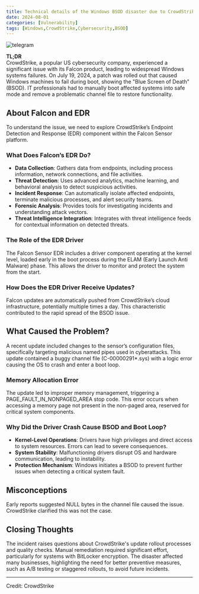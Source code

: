 ```yaml
---
title: Technical details of the Windows BSOD disaster due to CrowdStrike
date: 2024-08-01
categories: [Vulnerability]
tags: [Windows,CrowdStrike,Cybersecurity,BSOD]
---
```


![telegram](https://miro.medium.com/v2/resize:fit:720/format:webp/1*vpD82q4LnJZjoq76XbUhcA.jpeg)

**TL;DR**  
CrowdStrike, a popular US cybersecurity company, experienced a significant issue with its Falcon product, leading to widespread Windows systems failures. On July 19, 2024, a patch was rolled out that caused Windows machines to fail during boot, showing the "Blue Screen of Death" (BSOD). IT professionals had to manually boot affected systems into safe mode and remove a problematic channel file to restore functionality.

## About Falcon and EDR

To understand the issue, we need to explore CrowdStrike’s Endpoint Detection and Response (EDR) component within the Falcon Sensor platform.

### What Does Falcon’s EDR Do?

- **Data Collection**: Gathers data from endpoints, including process information, network connections, and file activities.
- **Threat Detection**: Uses advanced analytics, machine learning, and behavioral analysis to detect suspicious activities.
- **Incident Response**: Can automatically isolate affected endpoints, terminate malicious processes, and alert security teams.
- **Forensic Analysis**: Provides tools for investigating incidents and understanding attack vectors.
- **Threat Intelligence Integration**: Integrates with threat intelligence feeds for contextual information on detected threats.

### The Role of the EDR Driver

The Falcon Sensor EDR includes a driver component operating at the kernel level, loaded early in the boot process during the ELAM (Early Launch Anti Malware) phase. This allows the driver to monitor and protect the system from the start.

### How Does the EDR Driver Receive Updates?

Falcon updates are automatically pushed from CrowdStrike’s cloud infrastructure, potentially multiple times a day. This characteristic contributed to the rapid spread of the BSOD issue.

## What Caused the Problem?

A recent update included changes to the sensor’s configuration files, specifically targeting malicious named pipes used in cyberattacks. This update contained a buggy channel file (C-00000291*.sys) with a logic error causing the OS to crash and enter a boot loop.

### Memory Allocation Error

The update led to improper memory management, triggering a PAGE_FAULT_IN_NONPAGED_AREA stop code. This error occurs when accessing a memory page not present in the non-paged area, reserved for critical system components.

### Why Did the Driver Crash Cause BSOD and Boot Loop?

- **Kernel-Level Operations**: Drivers have high privileges and direct access to system resources. Errors can lead to severe consequences.
- **System Stability**: Malfunctioning drivers disrupt OS and hardware communication, leading to instability.
- **Protection Mechanism**: Windows initiates a BSOD to prevent further issues when detecting a critical system fault.

## Misconceptions

Early reports suggested NULL bytes in the channel file caused the issue. CrowdStrike clarified this was not the case.

## Closing Thoughts

The incident raises questions about CrowdStrike's update rollout processes and quality checks. Manual remediation required significant effort, particularly for systems with BitLocker encryption. The disaster affected many businesses, highlighting the need for better preventive measures, such as A/B testing or staggered rollouts, to avoid future incidents.

---
Credit: CrowdStrike
